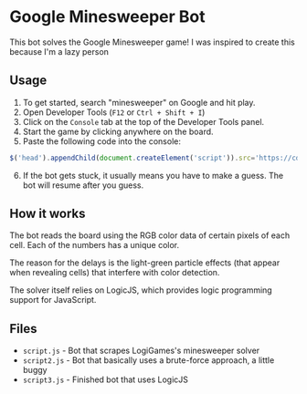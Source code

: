 # Google Minesweeper Bot

This bot solves the Google Minesweeper game! I was inspired to create this because I'm a lazy person

## Usage

1. To get started, search "minesweeper" on Google and hit play.
2. Open Developer Tools (`F12` or `Ctrl + Shift + I`)
3. Click on the `Console` tab at the top of the Developer Tools panel.
4. Start the game by clicking anywhere on the board.
5. Paste the following code into the console:
```js
$('head').appendChild(document.createElement('script')).src='https://cdn.jsdelivr.net/gh/jwseph/google-minesweeper@main/script3.js'
```
6. If the bot gets stuck, it usually means you have to make a guess. The bot will resume after you guess.

## How it works

The bot reads the board using the RGB color data of certain pixels of each cell. Each of the numbers has a unique color.

The reason for the delays is the light-green particle effects (that appear when revealing cells) that interfere with color detection.

The solver itself relies on LogicJS, which provides logic programming support for JavaScript.

## Files
- `script.js` - Bot that scrapes LogiGames's minesweeper solver
- `script2.js` - Bot that basically uses a brute-force approach, a little buggy
- `script3.js` - Finished bot that uses LogicJS
